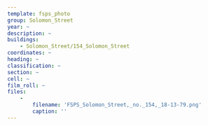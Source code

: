 ```yaml
---
template: fsps_photo
group: Solomon_Street
year: ~
description: ~
buildings:
    - Solomon_Street/154_Solomon_Street
coordinates: ~
heading: ~
classification: ~
section: ~
cell: ~
film_roll: ~
files:
    -
        filename: 'FSPS_Solomon_Street,_no._154,_18-13-79.png'
        caption: ''
---
```

